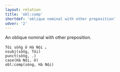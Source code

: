 ```yaml
---
layout: relation
title: 'obl:comp'
shortdef: 'oblique nominal with other preposition'
udver: '2'
---
```


An oblique nominal with other preposition.

~~~ sdparse
Tôi sống ở Hà Nội 。
nsubj(sống, Tôi)
punct(sống, .)
case(Hà Nội, ở)
obl:comp(sóng, Hà Nội)
~~~

<!-- Interlanguage links updated Po 11. listopadu 2024, 20:11:17 CET -->
